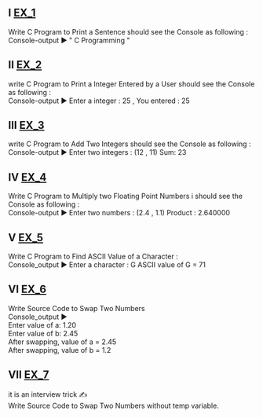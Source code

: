 Ⅰ [EX_1](https://github.com/Moataz-Elhawary/Mastering-Embedded-System/blob/master/Unit_2_C_Programming/1_C_Basics/Assignments/EX_1.c)
--
  Write C Program to Print a Sentence
  should see the Console as following :  
  Console-output ▶ " C Programming "

Ⅱ [EX_2](https://github.com/Moataz-Elhawary/Mastering-Embedded-System/blob/master/Unit_2_C_Programming/1_C_Basics/Assignments/EX_2.c)
--
write C Program to Print a Integer Entered by a User
should see the Console as following :  
Console-output ▶  Enter a integer : 25 , You entered : 25

Ⅲ [EX_3](https://github.com/Moataz-Elhawary/Mastering-Embedded-System/blob/master/Unit_2_C_Programming/1_C_Basics/Assignments/EX_3.c)
--
write C Program to Add Two Integers
should see the Console as following :  
Console-output ▶ Enter two integers : (12 , 11)  Sum: 23

Ⅳ [EX_4](https://github.com/Moataz-Elhawary/Mastering-Embedded-System/blob/master/Unit_2_C_Programming/1_C_Basics/Assignments/EX_4.c)
--
Write C Program to Multiply two Floating Point Numbers
i should see the Console as following  :  
Console-output ▶ Enter two numbers : (2.4 , 1.1)   Product : 2.640000

Ⅴ [EX_5]()
--
Write C Program to Find ASCII Value of a Character :  
Console_output ▶ Enter a character : G ASCII value of G = 71

Ⅵ [EX_6]()
--
Write Source Code to Swap Two Numbers     
Console_output ▶   
Enter value of a: 1.20   
Enter value of b: 2.45    
After swapping, value of a = 2.45    
After swapping, value of b = 1.2    

Ⅶ [EX_7]()
--
it is an interview trick ✍   
Write Source Code to Swap Two Numbers without temp variable.
